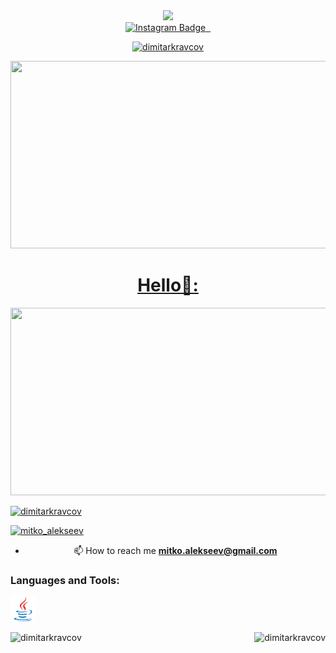 <div id = "header" align = "center">
 <img src = "https://media1.giphy.com/media/M9gbBd9nbDrOTu1Mqx/giphy.gif?cid=790b7611f15f2410ee118e788fab47e70345641d0f015707&rid=giphy.gif&ct=s"
 width = "100"/>
</div>
<div id = "badges" align = "center">
 <a href = "https://www.instagram.com/d.kravcov/?hl=bg">
 <img src = "https://img.shields.io/badge/Instagram-red" alt = "Instagram Badge"/>
<a href = "https://twitter.com/mitko_alekseev">
<img src = "https://img.shields.io/badge/Twitter-blue" alt "Twitter Badge"/>
<a href = "https://www.linkedin.com/in/dimitar-kravcov-0a8128254/">
<img src = "https://img.shields.io/badge/Linkedln-white" alt "Linkedln Badge"/>
 
 <p align="center"> <img src="https://komarev.com/ghpvc/?username=dimitarkravcov&label=Profile%20views&color=0e75b6&style=flat" alt="dimitarkravcov" /> </p>
 
<div align="center">
  <img src="https://media.giphy.com/media/dWesBcTLavkZuG35MI/giphy.gif" width="600" height="300"/>
</div>
 
<h1 align="center">Hello👋:</h1>

 <div align="center">
  <img src="https://media.giphy.com/media/dWesBcTLavkZuG35MI/giphy.gif" width="600" height="300"/>
</div>

<p align="left"> <img src="https://komarev.com/ghpvc/?username=dimitarkravcov&label=Profile%20views&color=0e75b6&style=flat" alt="dimitarkravcov" /> </p>

<p align="left"> <a href="https://twitter.com/mitko_alekseev" target="blank"><img src="https://img.shields.io/twitter/follow/mitko_alekseev?logo=twitter&style=for-the-badge" alt="mitko_alekseev" /></a> </p>

- 📫 How to reach me **mitko.alekseev@gmail.com**

<h3 align="left">Languages and Tools:</h3>
<p align="left"> <a href="https://www.java.com" target="_blank" rel="noreferrer"> <img src="https://raw.githubusercontent.com/devicons/devicon/master/icons/java/java-original.svg" alt="java" width="40" height="40"/> </a> </p>

<p><img align="right" src="https://github-readme-stats.vercel.app/api/top-langs?username=dimitarkravcov&show_icons=true&locale=en&layout=compact" alt="dimitarkravcov" /></p>

<p>&nbsp;<img align="left" src="https://github-readme-stats.vercel.app/api?username=dimitarkravcov&show_icons=true&locale=en" alt="dimitarkravcov" /></p>
